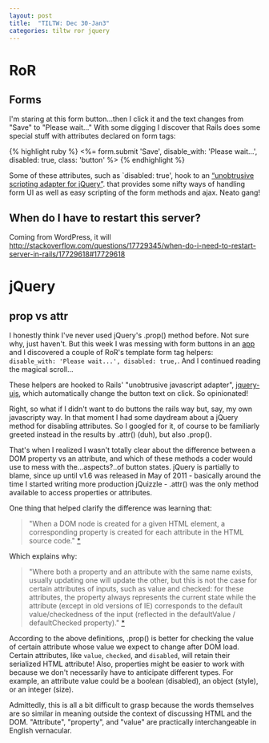 ```yaml
---
layout: post
title:  "TILTW: Dec 30-Jan3"
categories: tiltw ror jquery
---
```


# RoR
## Forms 
I'm staring at this form button...then I click it and the text changes from "Save" to "Please wait..."  With some digging I discover that Rails does some special stuff with attributes declared on form tags:

{% highlight ruby %}
<%= form.submit 'Save', disable_with: 'Please wait...', disabled: true, class: 'button' %>
{% endhighlight %}

Some of these attributes, such as `disabled: true', hook to an [“unobtrusive scripting adapter for jQuery”](http://github.com/rails/jquery-ujs/). that provides some nifty ways of handling form UI as well as easy scripting of the form methods and ajax.  Neato gang!

## When do I have to restart this server?
Coming from WordPress, it will 
http://stackoverflow.com/questions/17729345/when-do-i-need-to-restart-server-in-rails/17729618#17729618

# jQuery

## prop vs attr
I honestly think I've never used jQuery's .prop() method before.  Not sure why, just haven't.  But this week I was messing with form buttons in an [app](http://www.scienceexchange.com) and I discovered a couple of RoR's template form tag helpers: `disable_with: 'Please wait...', disabled: true,`.  And I continued reading the magical scroll...

These helpers are hooked to Rails' "unobtrusive javascript adapter", [jquery-ujs](http://github.com/rails/jquery-ujs), which automatically change the button text on click. So opinionated!

Right, so what if I didn't want to do buttons the rails way but, say, my own javascripty way.  In that moment I had some daydream about a jQuery method for disabling attributes.  So I googled for it, of course to be familiarly greeted instead in the results by .attr() (duh), but also .prop().

That's when I realized I wasn't totally clear about the difference between a DOM property vs an attribute, and which of these methods a coder would use to mess with the...aspects?..of button states.  jQuery is partially to blame, since up until v1.6 was released in May of 2011 - basically around the time I started writing more production jQuizzle - .attr() was the only method available to access properties or attributes.

One thing that helped clarify the difference was learning that:

> "When a DOM node is created for a given HTML element, a corresponding property is created for each attribute in the HTML source code." [*](http://stackoverflow.com/questions/6003819/properties-and-attributes-in-html)

Which explains why:

> "Where both a property and an attribute with the same name exists, usually updating one will update the other, but this is not the case for certain attributes of inputs, such as value and checked: for these attributes, the property always represents the current state while the attribute (except in old versions of IE) corresponds to the default value/checkedness of the input (reflected in the defaultValue / defaultChecked property)." [*](http://stackoverflow.com/questions/5874652/prop-vs-attr)

According to the above definitions, .prop() is better for checking the value of certain attribute whose value we expect to change after DOM load.  Certain attributes, like `value`, `checked`, and `disabled`, will retain their serialized HTML attribute!  Also, properties might be easier to work with because we don't necessarily have to anticipate different types. For example, an attribute value could be a boolean (disabled), an object (style), or an integer (size).

Admittedly, this is all a bit difficult to grasp because the words themselves are so similar in meaning outside the context of discussing HTML and the DOM.  "Attribute", "property", and "value" are practically interchangeable in English vernacular.